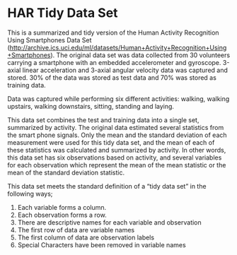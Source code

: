 HAR Tidy Data Set
===============

This is a summarized and tidy version of the Human Activity Recognition Using Smartphones Data Set (http://archive.ics.uci.edu/ml/datasets/Human+Activity+Recognition+Using+Smartphones). The original data set was data collected from 30 volunteers carrying a smartphone with an embedded accelerometer and gyroscope.  3-axial linear acceleration and 3-axial angular velocity data was captured and stored. 30% of the data was stored as test data and 70% was stored as training data.

Data was captured while performing six different activities: walking, walking upstairs, walking downstairs, sitting, standing and laying.

This data set combines the test and training data into a single set, summarized by activity. The original data estimated several statistics from the smart phone signals. Only the mean and the standard deviation of each measurement were used for this tidy data set, and the mean of each of these statistics was calculated and summarized by activity. In other words, this data set has six observations based on activity, and several variables for each observation which represent the mean of the mean statistic or the mean of the standard deviation statistic.

This data set meets the standard definition of a “tidy data set” in the following ways;
1. Each variable forms a column.
2. Each observation forms a row.
3. There are descriptive names for each variable and observation
4. The first row of data are variable names
5. The first column of data are observation labels
6. Special Characters have been removed in variable names
